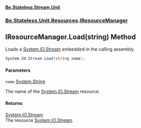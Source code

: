#### [Be.Stateless.Stream.Unit](README.md 'README')
### [Be.Stateless.Unit.Resources](Be.Stateless.Unit.Resources.md 'Be.Stateless.Unit.Resources').[IResourceManager](IResourceManager.md 'Be.Stateless.Unit.Resources.IResourceManager')

## IResourceManager.Load(string) Method

Loads a [System.IO.Stream](https://docs.microsoft.com/en-us/dotnet/api/System.IO.Stream 'System.IO.Stream') embedded in the calling assembly.

```csharp
System.IO.Stream Load(string name);
```
#### Parameters

<a name='Be.Stateless.Unit.Resources.IResourceManager.Load(string).name'></a>

`name` [System.String](https://docs.microsoft.com/en-us/dotnet/api/System.String 'System.String')

The name of the [System.IO.Stream](https://docs.microsoft.com/en-us/dotnet/api/System.IO.Stream 'System.IO.Stream') resource.

#### Returns
[System.IO.Stream](https://docs.microsoft.com/en-us/dotnet/api/System.IO.Stream 'System.IO.Stream')  
The resource [System.IO.Stream](https://docs.microsoft.com/en-us/dotnet/api/System.IO.Stream 'System.IO.Stream').